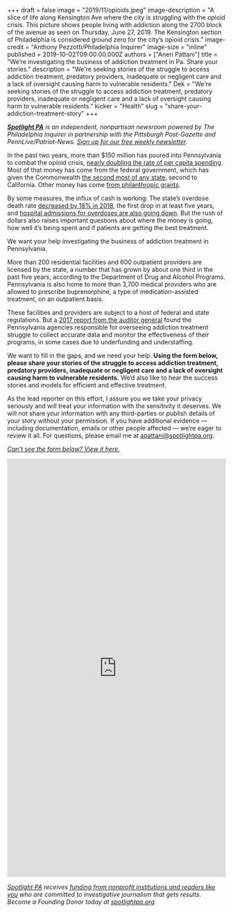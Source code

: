 +++
draft = false
image = "2019/11/opioids.jpeg"
image-description = "A slice of life along Kensington Ave where the city is struggling with the opioid crisis. This picture shows people living with addiction along the 2700 block of the avenue as seen on Thursday, June 27, 2019. The Kensington section of Philadelphia is considered ground zero for the city’s opioid crisis."
image-credit = "Anthony Pezzotti/Philadelphia Inquirer"
image-size = "inline"
published = 2019-10-02T09:00:00.000Z
authors = ["Aneri Pattani"]
title = "We’re investigating the business of addiction treatment in Pa. Share your stories."
description = "We're seeking stories of the struggle to access addiction treatment, predatory providers, inadequate or negligent care and a lack of oversight causing harm to vulnerable residents."
Dek = "We're seeking stories of the struggle to access addiction treatment, predatory providers, inadequate or negligent care and a lack of oversight causing harm to vulnerable residents."
kicker = "Health"
slug = "share-your-addiction-treatment-story"
+++

_**[Spotlight PA](https://www.spotlightpa.org/)** is an independent, nonpartisan newsroom powered by The Philadelphia Inquirer in partnership with the Pittsburgh Post-Gazette and PennLive/Patriot-News. [Sign up for our free weekly newsletter](https://www.spotlightpa.org/newsletters/)._

In the past two years, more than $150 million has poured into Pennsylvania to combat the opioid crisis, [nearly doubling the rate of per capita spending](https://bipartisanpolicy.org/wp-content/uploads/2019/03/Tracking-Federal-Funding-to-Combat-the-Opioid-Crisis.pdf). Most of that money has come from the federal government, which has given the Commonwealth [the second most of any state](https://www.hhs.gov/about/news/2019/09/04/state-opioid-response-grants-by-state.html), second to California. Other money has come [from philanthropic grants](https://whyy.org/articles/bloomberg-philanthropies-gives-pennsylvania-10-million-to-reduce-overdose-deaths/).



By some measures, the influx of cash is working: The state’s overdose death rate [decreased by 18% in 2018](https://data.pa.gov/stories/s/9q45-nckt/), the first drop in at least five years, and [hospital admissions for overdoses are also going down](https://www.eveningsun.com/story/news/2019/09/18/pa-phc-4-study-finds-decrease-opioid-overdose-hospitalization-admission/2350179001/). But the rush of dollars also raises important questions about where the money is going, how well it’s being spent and if patients are getting the best treatment.



We want your help investigating the business of addiction treatment in Pennsylvania.

More than 200 residential facilities and 600 outpatient providers are licensed by the state, a number that has grown by about one third in the past five years, according to the Department of Drug and Alcohol Programs. Pennsylvania is also home to more than 3,700 medical providers who are allowed to prescribe buprenorphine, a type of medication-assisted treatment, on an outpatient basis.



These facilities and providers are subject to a host of federal and state regulations. But a [2017 report from the auditor general](https://www.paauditor.gov/press-releases/auditor-general-depasquale-says-multi-agency-attack-on-opioid-epidemic-shows-progress-audit-outlines-path-toward-greater-success) found the Pennsylvania agencies responsible for overseeing addiction treatment struggle to collect accurate data and monitor the effectiveness of their programs, in some cases due to underfunding and understaffing.



We want to fill in the gaps, and we need your help. **Using the form below, please share your stories of the struggle to access addiction treatment, predatory providers, inadequate or negligent care and a lack of oversight causing harm to vulnerable residents.** We’d also like to hear the success stories and models for efficient and effective treatment.



As the lead reporter on this effort, I assure you we take your privacy seriously and will treat your information with the sensitivity it deserves. We will not share your information with any third-parties or publish details of your story without your permission. If you have additional evidence — including documentation, emails or other people affected — we’re eager to review it all. For questions, please email me at [apattani@spotlightpa.org](mailto:apattani@spotlightpa.org).


[_Can’t see the form below? View it here._](https://docs.google.com/forms/d/e/1FAIpQLSfZ7vdOzirrVUeyUaoxloLjxR7knDQhAsgFL6IME5lfDqtt6A/viewform?usp=sf_link)

<iframe src="https://docs.google.com/forms/d/e/1FAIpQLSfZ7vdOzirrVUeyUaoxloLjxR7knDQhAsgFL6IME5lfDqtt6A/viewform?embedded=true" style="height: 963px; max-height: 75vh; width: 100%" frameborder="0" marginheight="0" marginwidth="0">Loading…</iframe>


_[Spotlight PA](https://www.spotlightpa.org/) receives [funding from nonprofit institutions and readers like you](https://www.spotlightpa.org/support/) who are committed to investigative journalism that gets results. Become a Founding Donor today at [spotlightpa.org](https://www.spotlightpa.org/donate/)._
